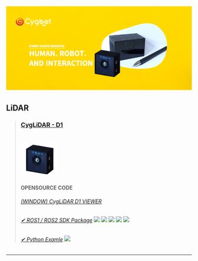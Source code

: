 <h1 align="left">
  <img src="img/brand.png" width="800"/>
</h1>

## LiDAR 
>### [CygLiDAR - D1](https://github.com/CygLiDAR-ROS)
><h1 align="left">
>  <img src="img/D1_IMAGE.png" width="100"/>
></h1>
>
> #### OPENSOURCE CODE
>
> ###### [(WINDOW) CygLiDAR D1 VIEWER](https://www.cygbot.com/downloads) 
>
> ###### [✔ ROS1 / ROS2 SDK Package](https://github.com/CygLiDAR-ROS/cyglidar_d1) <img src="https://img.shields.io/badge/C++-00599C?style=flat-square&logo=cplusplus&logoColor=white"/>  <img src="https://img.shields.io/badge/ROS1/ROS2-22314E?style=flat-square&logo=ros&logoColor=white"/>  <img src="https://img.shields.io/badge/Ubuntu-E95420?style=flat-square&logo=ubuntu&logoColor=white"/>  <img src="https://img.shields.io/badge/Linux-FCC624?style=flat-square&logo=linux&logoColor=white"/>  <img src="https://img.shields.io/badge/Window-0078D6?style=flat-square&logo=windows&logoColor=white"/>  
> 
> ###### [✔ Python Examle](https://github.com/CygLiDAR-ROS/cyglidarPython) <img src="https://img.shields.io/badge/Python-3776AB?style=flat-square&logo=python&logoColor=white"/>
------------------------
